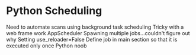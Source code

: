 # Python Scheduling

Need to automate scans using background task scheduling
Tricky with a web frame work
AppScheduler
Spawning multiple jobs...couldn't figure out why
Setting use_reloader=False
Define job in main section so that it is executed only once
Python noob